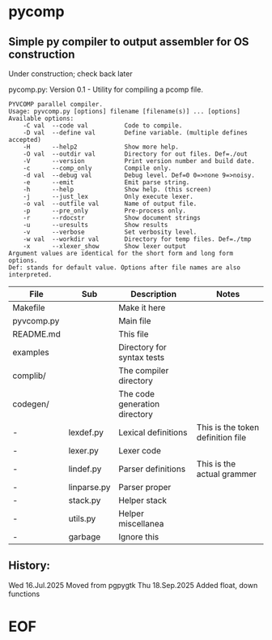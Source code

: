 # pycomp

## Simple py compiler to output assembler for OS construction

Under construction; check back later

pycomp.py: Version 0.1 - Utility for compiling a pcomp file.

```
PYVCOMP parallel compiler.
Usage: pyvcomp.py [options] filename [filename(s)] ... [options]
Available options:
    -C val  --code val          Code to compile.
    -D val  --define val        Define variable. (multiple defines accepted)
    -H      --help2             Show more help.
    -O val  --outdir val        Directory for out files. Def=./out
    -V      --version           Print version number and build date.
    -c      --comp_only         Compile only.
    -d val  --debug val         Debug level. Def=0 0=>none 9=>noisy.
    -e      --emit              Emit parse string.
    -h      --help              Show help. (this screen)
    -j      --just_lex          Only execute lexer.
    -o val  --outfile val       Name of output file.
    -p      --pre_only          Pre-process only.
    -r      --rdocstr           Show document strings
    -u      --uresults          Show results
    -v      --verbose           Set verbosity level.
    -w val  --workdir val       Directory for temp files. Def=./tmp
    -x      --xlexer_show       Show lexer output
Argument values are identical for the short form and long form options.
Def: stands for default value. Options after file names are also interpreted.
```

| File | Sub | Description |  Notes |
|----- |---------|------------|------------|
|Makefile   |        |Make it here|
|pyvcomp.py |        |Main file |
|README.md  |        |This file|
|examples   |        |Directory for syntax tests|
|complib/   |        |The compiler directory|
|codegen/   |        |The code generation directory|
|  -  |lexdef.py     |Lexical definitions| This is the token definition file |
|  -  |lexer.py      |Lexer code|
|  -  |lindef.py     |Parser definitions| This is the actual grammer|
|  -  |linparse.py   |Parser proper|
|  -  |stack.py      |Helper stack|
|  -  |utils.py      |Helper miscellanea|
|  -  |garbage       |Ignore this|

## History:

Wed 16.Jul.2025  Moved from pgpygtk
Thu 18.Sep.2025  Added float, down functions

# EOF
